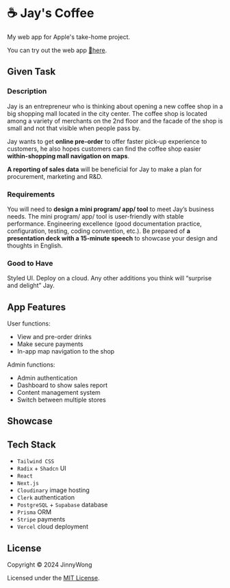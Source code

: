 # ☕ Jay's Coffee

My web app for Apple's take-home project.

You can try out the web app [🔗here](https://jayscoffee.vercel.app).

## Given Task

### Description

Jay is an entrepreneur who is thinking about opening a new coffee shop in a big shopping mall located in the city center. The coffee shop is located among a variety of merchants on the 2nd floor and the facade of the shop is small and not that visible when people pass by.

Jay wants to get **online pre-order** to offer faster pick-up experience to customers, he also hopes customers can find the coffee shop easier **within-shopping mall navigation on maps**.

**A reporting of sales data** will be beneficial for Jay to make a plan for procurement, marketing and R&D.

### Requirements

You will need to **design a mini program/ app/ tool** to meet Jay’s business needs. The mini program/ app/ tool is user-friendly with stable performance. Engineering excellence (good documentation practice, configuration, testing, coding convention, etc.). Be prepared of **a presentation deck with a 15-minute speech** to showcase your design and thoughts in English.

### Good to Have

Styled UI. Deploy on a cloud. Any other additions you think will “surprise and delight” Jay.

## App Features

User functions: 
- View and pre-order drinks
- Make secure payments
- In-app map navigation to the shop

Admin functions: 
- Admin authentication
- Dashboard to show sales report
- Content management system
- Switch between multiple stores

## Showcase



## Tech Stack

- `Tailwind CSS` 
- `Radix` + `Shadcn` UI
- `React`
- `Next.js`
- `Cloudinary` image hosting 
- `Clerk` authentication
- `PostgreSQL` + `Supabase` database 
- `Prisma` ORM
- `Stripe` payments
- `Vercel` cloud deployment 

## License 
Copyright © 2024 JinnyWong

Licensed under the [MIT License](https://github.com/JinnyWong/JaysCoffee/blob/main/LICENSE).